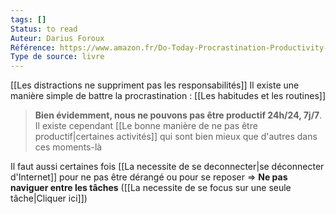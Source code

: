 ```yaml
---
tags: []
Status: to read
Auteur: Darius Foroux
Référence: https://www.amazon.fr/Do-Today-Procrastination-Productivity-Meaningful-ebook/dp/B07DRP1Q5W
Type de source: livre
---
```

[[Les distractions ne suppriment pas les responsabilités]]
Il existe une manière simple de battre la procrastination : [[Les habitudes et les routines]]
> **Bien évidemment, nous ne pouvons pas être productif 24h/24, 7j/7**. Il existe cependant [[Le bonne manière de ne pas être productif|certaines activités]] qui sont bien mieux que d'autres dans ces moments-là

Il faut aussi certaines fois [[La necessite de se deconnecter|se déconnecter d'Internet]] pour ne pas être dérangé ou pour se reposer
⇒ **Ne pas naviguer entre les tâches** ([[La necessite de se focus sur une seule tâche|Cliquer ici]])
